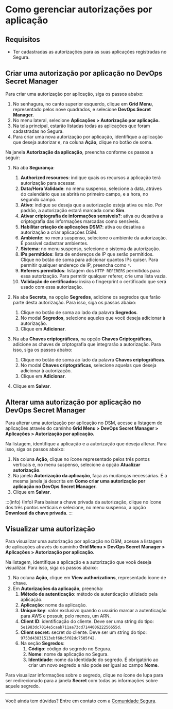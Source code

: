 # Como gerenciar autorizações por aplicação

## Requisitos

* Ter cadastradas as autorizações para as suas aplicações registradas no Segura.

## Criar uma autorização por aplicação no DevOps Secret Manager

Para criar uma autorização por aplicação, siga os passos abaixo:

1. No senhagura, no canto superior esquerdo, clique em **Grid Menu**, representado pelos nove quadrados, e selecione **DevOps Secret Manager.**
2. No menu lateral, selecione **Aplicações > Autorização por aplicação.**
3. Na tela principal, estarão listadas todas as aplicações que foram cadastradas no Segura.
4. Para criar uma nova autorização por aplicação, identifique a aplicação que deseja autorizar e, na coluna **Ação**, clique no botão de soma.

Na janela **Autorização da aplicação**, preencha conforme os passos a seguir:

1. Na aba **Segurança**:

   1. **Authorized resources**: indique quais os recursos a aplicação terá autorização para acessar.
   2. **Data/Hora Validade**: no menu suspenso, selecione a data, atráves do calendário que se abrirá no primeiro campo, e a hora, no segundo campo.
   3. **Ativo**: indique se deseja que a autorização esteja ativa ou não. Por padrão, a autorização estará marcada como **Sim**.
   4. **Ativar criptografia de informações sensíveis?**: ativa ou desativa a criptografia das informações marcadas como sensíveis.
   5. **Habilitar criação de aplicações DSM?**: ativa ou desativa a autorização a criar aplicações DSM.
   6. **Ambiente**: no menu suspenso, selecione o ambiente da autorização. É possível cadastrar ambientes.
   7. **Sistema**: no menu suspenso, selecione o sistema da autorização.
   8. **IPs permitidos**: lista de endereços de IP que serão permitidos. Clique no botão de soma para adicionar quantos IPs quiser. Para permitir qualquer endereço de IP, preencha como `*`.
   9. **Referers permitidos**: listagem dos `HTTP REFERERS` permitidos para essa autorização. Para permitir qualquer referer, crie uma lista vazia.
   10. **Validação de certificados**: insira o fingerprint o certificado que será usado com essa autorização.
2. Na aba **Secrets**, na opção **Segredos**, adicione os segredos que farão parte desta autorização. Para isso, siga os passos abaixo:

   1. Clique no botão de soma ao lado da palavra **Segredos**.
   2. No modal **Segredos**, selecione aqueles que você deseja adicionar à autorização.
   3. Clique em **Adicionar**.
3. Na aba **Chaves criptográficas**, na opção **Chaves Criptográficas**, adicione as chaves de criptografia que integrarão a autorização. Para isso,  siga os passos abaixo:

   1. Clique no botão de soma ao lado da palavra **Chaves criptográficas**.
   2. No modal **Chaves criptográficas**, selecione aquelas que deseja adicionar à autorização.
   3. Clique em **Adicionar**.
4. Clique em **Salvar**.

## Alterar uma autorização por aplicação no DevOps Secret Manager

Para alterar uma autorização por aplicação no DSM, acesse a listagem de aplicações através do caminho **Grid Menu > DevOps Secret Manager > Aplicações > Autorização por aplicação.**

Na listagem, identifique a aplicação e a autorização que deseja alterar. Para isso, siga os passos abaixo:

1. Na coluna **Ação**, clique no ícone representado pelos três pontos verticais e, no menu suspenso, selecione a opção **Atualizar autorização**.
2. Na janela **Autorização da aplicação**, faça as mudanças necessárias. É a mesma janela já descrita em **Como criar uma autorização por aplicação no DevOps Secret Manager.**
3. Clique em **Salvar**.

:::(info) (Info)
Para baixar a chave privada da autorização, clique no ícone dos três pontos verticais e selecione, no menu suspenso, a opção **Download da chave privada**.
:::

## Visualizar uma autorização

Para visualizar uma autorização por aplicação no DSM, acesse a listagem de aplicações através do caminho **Grid Menu > DevOps Secret Manager > Aplicações > Autorização por aplicação.**

Na listagem, identifique a aplicação e a autorização que você deseja visualizar. Para isso, siga os passos abaixo:

1. Na coluna **Ação**, clique em **View authorizations**, representado ícone de chave.
2. Em **Autorizações da aplicação**, preencha:
   1. **Método de autenticação**: método de autenticação utilziado pela aplicação.
   2. **Aplicação**: nome da aplicação.
   3. **Unique key**: valor exclusivo quando o usuário marcar a autenticação para AWS e possuir, pelo menos, um ARN.
   4. **Client ID**: identificação do cliente. Deve ser uma string do tipo: `5e1983dc7014e5caab711aa73cd714400622256655d`.
   5. **Client secret:** secret do cliente. Deve ser um string do tipo: `9753d43831513ebf60c5f02dc7505f42`.
   6. Na seção **Segredos**:
      1. **Código**: código do segredo no Segura.
      2. **Nome**: nome da aplicação no Segura.
      3. **Identidade**:  nome da identidade do segredo. É obrigatório ao criar um novo segredo e não pode ser igual ao campo **Nome**.

Para visualizar informações sobre o segredo, clique no ícone de lupa para ser redirecionado para a janela **Secret** com todas as informações sobre aquele segredo.

---

Você ainda tem dúvidas? Entre em contato com a [Comunidade Segura](https://community.Segura.io/).